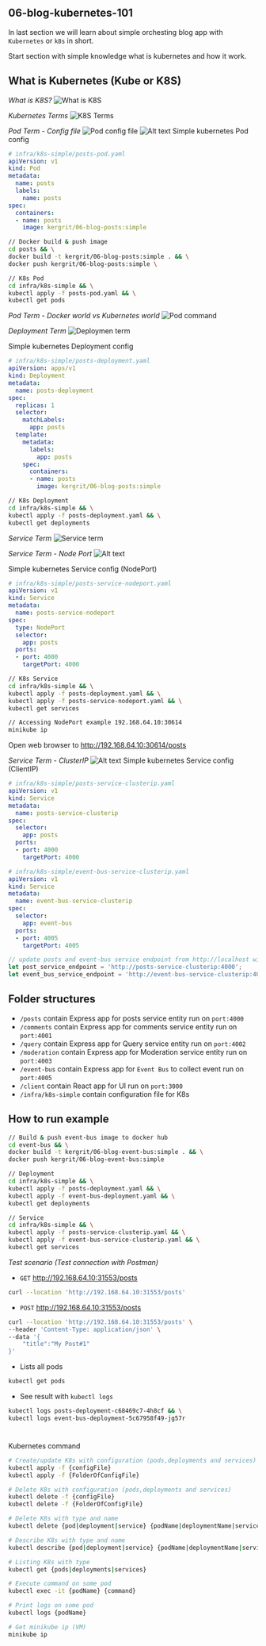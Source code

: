 ## 06-blog-kubernetes-101

In last section we will learn about simple orchesting blog app with `Kubernetes` or `k8s` in short.

Start section with simple knowledge what is kubernetes and how it work.

## What is Kubernetes (Kube or K8S)
*What is K8S?*
![What is K8S](what-is-k8s.png)

*Kubernetes Terms*
![K8S Terms](k8s-terms.png)


*Pod Term - Config file*
![Pod config file](pod-term.png)
![Alt text](pod-start.png)
Simple kubernetes Pod config
```yaml
# infra/k8s-simple/posts-pod.yaml
apiVersion: v1
kind: Pod
metadata:
  name: posts
  labels:
    name: posts
spec:
  containers:
  - name: posts
    image: kergrit/06-blog-posts:simple
```

```sh
// Docker build & push image 
cd posts && \
docker build -t kergrit/06-blog-posts:simple . && \
docker push kergrit/06-blog-posts:simple \

// K8s Pod 
cd infra/k8s-simple && \
kubectl apply -f posts-pod.yaml && \
kubectl get pods
```

*Pod Term - Docker world vs Kubernetes world*
![Pod command](docker-vs-k8s-world.png)

*Deployment Term*
![Deploymen term](deployment-term.png)

Simple kubernetes Deployment config
```yaml
# infra/k8s-simple/posts-deployment.yaml
apiVersion: apps/v1
kind: Deployment
metadata:
  name: posts-deployment
spec:
  replicas: 1
  selector:
    matchLabels:
      app: posts
  template:
    metadata:
      labels:
        app: posts
    spec:
      containers:
      - name: posts
        image: kergrit/06-blog-posts:simple
```

```sh
// K8s Deployment 
cd infra/k8s-simple && \
kubectl apply -f posts-deployment.yaml && \
kubectl get deployments
```

*Service Term*
![Service term](service-term.png)

*Service Term - Node Port*
![Alt text](service-clusterip-nodeport.png)

Simple kubernetes Service config (NodePort)
```yaml
# infra/k8s-simple/posts-service-nodeport.yaml
apiVersion: v1
kind: Service
metadata:
  name: posts-service-nodeport
spec:
  type: NodePort
  selector:
    app: posts
  ports:
  - port: 4000
    targetPort: 4000
```
```sh
// K8s Service
cd infra/k8s-simple && \
kubectl apply -f posts-deployment.yaml && \
kubectl apply -f posts-service-nodeport.yaml && \
kubectl get services

// Accessing NodePort example 192.168.64.10:30614
minikube ip
```
Open web browser to http://192.168.64.10:30614/posts

*Service Term - ClusterIP*
![Alt text](service-clusterip.png)
Simple kubernetes Service config (ClientIP)
```yaml
# infra/k8s-simple/posts-service-clusterip.yaml
apiVersion: v1
kind: Service
metadata:
  name: posts-service-clusterip
spec:
  selector:
    app: posts
  ports:
  - port: 4000
    targetPort: 4000

# infra/k8s-simple/event-bus-service-clusterip.yaml
apiVersion: v1
kind: Service
metadata:
  name: event-bus-service-clusterip
spec:
  selector:
    app: event-bus
  ports:
  - port: 4005
    targetPort: 4005
```

```js
// update posts and event-bus service endpoint from http://localhost with http://ClusterIP NAME
let post_service_endpoint = 'http://posts-service-clusterip:4000';
let event_bus_service_endpoint = 'http://event-bus-service-clusterip:4005';
```

## Folder structures
- `/posts` contain Express app for posts service entity run on `port:4000`
- `/comments` contain Express app for comments service entity run on `port:4001`
- `/query` contain Express app for Query service entity run on `port:4002`
- `/moderation` contain Express app for Moderation service entity run on `port:4003`
- `/event-bus` contain Express app for `Event Bus` to collect event run on `port:4005`
- `/client` contain React app for UI run on `port:3000`
- `/infra/k8s-simple` contain configuration file for K8s

## How to run example

```sh
// Build & push event-bus image to docker hub
cd event-bus && \
docker build -t kergrit/06-blog-event-bus:simple . && \
docker push kergrit/06-blog-event-bus:simple

// Deployment
cd infra/k8s-simple && \
kubectl apply -f posts-deployment.yaml && \
kubectl apply -f event-bus-deployment.yaml && \
kubectl get deployments

// Service
cd infra/k8s-simple && \
kubectl apply -f posts-service-clusterip.yaml && \
kubectl apply -f event-bus-service-clusterip.yaml && \
kubectl get services
```

*Test scenario (Test connection with Postman)*
- `GET` http://192.168.64.10:31553/posts
```sh
curl --location 'http://192.168.64.10:31553/posts'
```
- `POST` http://192.168.64.10:31553/posts
```sh
curl --location 'http://192.168.64.10:31553/posts' \
--header 'Content-Type: application/json' \
--data '{
    "title":"My Post#1"
}'
```
- Lists all pods
```sh
kubectl get pods
```
- See result with `kubectl logs`
```sh 
kubectl logs posts-deployment-c68469c7-4h8cf && \
kubectl logs event-bus-deployment-5c67958f49-jg57r
```
# 
Kubernetes command
```sh
# Create/update K8s with configuration (pods,deployments and services)
kubectl apply -f {configFile}
kubectl apply -f {FolderOfConfigFile}

# Delete K8s with configuration (pods,deployments and services)
kubectl delete -f {configFile}
kubectl delete -f {FolderOfConfigFile}

# Delete K8s with type and name
kubectl delete {pod|deployment|service} {podName|deploymentName|serviceName}

# Describe K8s with type and name
kubectl describe {pod|deployment|service} {podName|deploymentName|serviceName}

# Listing K8s with type
kubectl get {pods|deployments|services}

# Execute command on some pod
kubectl exec -it {podName} {command}

# Print logs on some pod
kubectl logs {podName}

# Get minikube ip (VM)
minikube ip
```